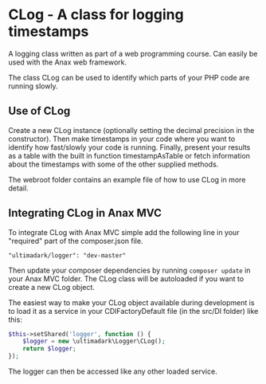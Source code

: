 # CLog - A class for logging timestamps
A logging class written as part of a web programming course. Can easily be used with the Anax web framework.

The class CLog can be used to identify which parts of your PHP code are running slowly.

## Use of CLog
Create a new CLog instance (optionally setting the decimal precision in the constructor). Then make timestamps in your code where you want to identify how fast/slowly your code is running. Finally, present your results as a table with the built in function timestampAsTable or fetch information about the timestamps with some of the other supplied methods.

The webroot folder contains an example file of how to use CLog in more detail.

## Integrating CLog in Anax MVC
To integrate CLog with Anax MVC simple add the following line in your "required" part of the composer.json file.
```
"ultimadark/logger": "dev-master"
```

Then update your composer dependencies by running `composer update` in your Anax MVC folder. The CLog class will be autoloaded if you want to create a new CLog object.

The easiest way to make your CLog object available during development is to load it as a service in your CDIFactoryDefault file (in the src/DI folder) like this:

```php
$this->setShared('logger', function () {
    $logger = new \ultimadark\Logger\CLog();
    return $logger;
});
```

The logger can then be accessed like any other loaded service.

